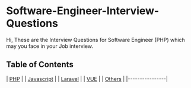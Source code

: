# Software-Engineer-Interview-Questions
Hi, These are the  Interview Questions for  Software Engineer (PHP) which may you face in your Job interview.

## Table of Contents
| [PHP](README.md) | 
| [Javascript](JAVASCRIPT.md) |
| [Laravel](LARAVEL.md) |
| [VUE](VUE.md) |
| [Others](OTHERS.md) |
|----------------|